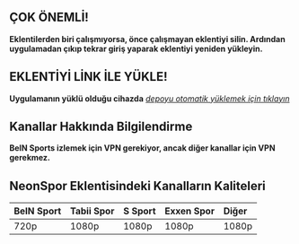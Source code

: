 ## ÇOK ÖNEMLİ!

**Eklentilerden biri çalışmıyorsa, önce çalışmayan eklentiyi silin. Ardından uygulamadan çıkıp tekrar giriş yaparak eklentiyi yeniden yükleyin.**



## EKLENTİYİ LİNK İLE YÜKLE!

**Uygulamanın yüklü olduğu cihazda** _[depoyu otomatik yüklemek için tıklayın](https://keyiflerolsun.me/http-protocol-redirector?r=cloudstreamrepo://raw.githubusercontent.com/sarapcanagii/Pitipitii/master/repo.json)_

## Kanallar Hakkında Bilgilendirme

**BeIN Sports izlemek için VPN gerekiyor, ancak diğer kanallar için VPN gerekmez.**

## NeonSpor Eklentisindeki Kanalların Kaliteleri

| BeIN Sport | Tabii Spor| S Sport| Exxen Spor| Diğer|
| :-------- | :---------- | :---- | :-------- | :-------- 
| 720p | 1080p | 1080p | 1080p | 1080p |

